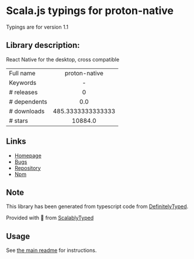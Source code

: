 
# Scala.js typings for proton-native

Typings are for version 1.1

## Library description:
React Native for the desktop, cross compatible

|                    |                 |
| ------------------ | :-------------: |
| Full name          | proton-native |
| Keywords           | - |
| # releases         | 0 |
| # dependents       | 0.0 |
| # downloads        | 485.3333333333333 |
| # stars            | 10884.0 |

## Links
- [Homepage](https://github.com/kusti8/proton-native#readme)
- [Bugs](https://github.com/kusti8/proton-native/issues)
- [Repository](https://github.com/kusti8/proton-native)
- [Npm](https://www.npmjs.com/package/proton-native)
    


## Note
This library has been generated from typescript code from [DefinitelyTyped](https://definitelytyped.org).

Provided with :purple_heart: from [ScalablyTyped](https://github.com/oyvindberg/ScalablyTyped)

## Usage
See [the main readme](../../readme.md) for instructions.


